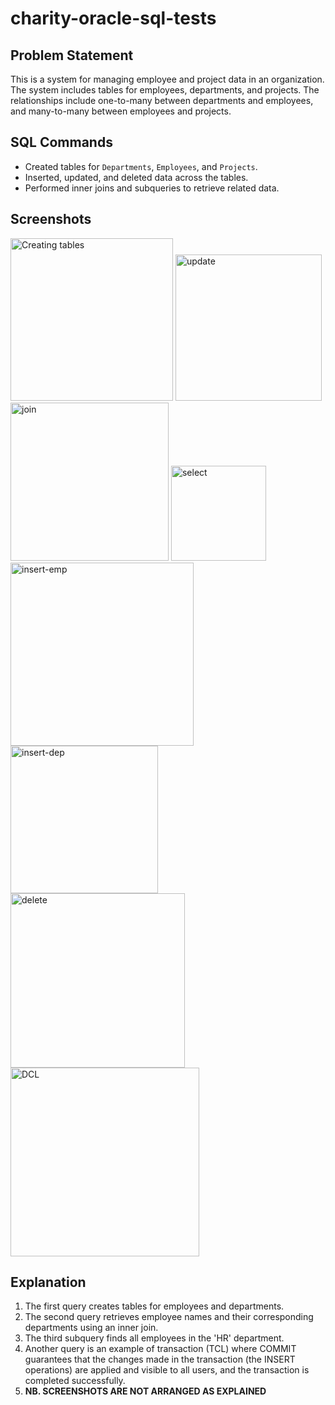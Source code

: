 # charity-oracle-sql-tests
## Problem Statement
This is a system for managing employee and project data in an organization. The system includes tables for employees, departments, and projects. The relationships include one-to-many between departments and employees, and many-to-many between employees and projects.

## SQL Commands
- Created tables for `Departments`, `Employees`, and `Projects`.
- Inserted, updated, and deleted data across the tables.
- Performed inner joins and subqueries to retrieve related data.

## Screenshots
<img width="260" alt="Creating tables" src="https://github.com/user-attachments/assets/7ea2eb7d-9415-4e74-a32a-93f74cf43c1f">
<img width="234" alt="update" src="https://github.com/user-attachments/assets/c188132c-8884-4235-a3c9-c8ffc3c80887">
<img width="253" alt="join" src="https://github.com/user-attachments/assets/8c49baeb-d9ae-43bc-84b8-740b3b74c74c">
<img width="152" alt="select" src="https://github.com/user-attachments/assets/8d81552e-d0ab-4636-a629-b6cbde161937">
<img width="293" alt="insert-emp" src="https://github.com/user-attachments/assets/54573653-4a63-43a6-a33a-6a395fb095d9">
<img width="236" alt="insert-dep" src="https://github.com/user-attachments/assets/8411a7da-ab2c-4d65-b368-2c58010cc502">
<img width="279" alt="delete" src="https://github.com/user-attachments/assets/f04f1085-dd29-4033-9ec3-aa6e3f31af6f">
<img width="302" alt="DCL" src="https://github.com/user-attachments/assets/50bd7571-dac5-446a-bde3-b84a649f5174">

## Explanation
1. The first query creates tables for employees and departments.
2. The second query retrieves employee names and their corresponding departments using an inner join.
3. The third subquery finds all employees in the 'HR' department.
4. Another query is an example of transaction (TCL) where COMMIT guarantees that the changes made in the transaction (the INSERT operations) are applied and visible to all users, and the transaction is completed successfully.
5. **NB. SCREENSHOTS ARE NOT ARRANGED AS EXPLAINED**
